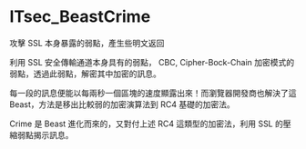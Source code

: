 # ITsec_BeastCrime
攻擊 SSL 本身暴露的弱點，產生些明文返回

利用 SSL 安全傳輸通道本身具有的弱點， CBC, Cipher-Bock-Chain 加密模式的弱點，透過此弱點，解密其中加密的訊息。

每一段的訊息便能以每兩秒一個區塊的速度顯露出來！而瀏覽器開發商也解決了這 Beast，方法是移出比較弱的加密演算法到 RC4 基礎的加密法。

Crime 是 Beast 進化而來的，又對付上述 RC4 這類型的加密法，利用 SSL 的壓縮弱點揭示訊息。
